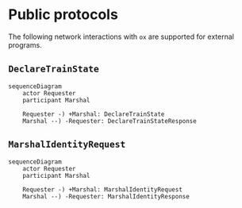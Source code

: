 # Public protocols

The following network interactions with `ox` are supported for external programs.

## `DeclareTrainState`

```mermaid
sequenceDiagram
    actor Requester
    participant Marshal

    Requester -) +Marshal: DeclareTrainState
    Marshal --) -Requester: DeclareTrainStateResponse
```

## `MarshalIdentityRequest`

<!-- TODO(kcza): separate MarshalIdentityRequest and FactoryIdentityRequest to hide the latter -->

```mermaid
sequenceDiagram
    actor Requester
    participant Marshal

    Requester -) +Marshal: MarshalIdentityRequest
    Marshal --) -Requester: MarshalIdentityResponse
```
